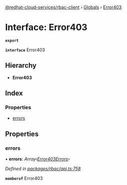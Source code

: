 [@redhat-cloud-services/rbac-client](../README.md) › [Globals](../globals.md) › [Error403](error403.md)

# Interface: Error403

**`export`** 

**`interface`** Error403

## Hierarchy

* **Error403**

## Index

### Properties

* [errors](error403.md#errors)

## Properties

###  errors

• **errors**: *Array‹[Error403Errors](error403errors.md)›*

*Defined in [packages/rbac/api.ts:758](https://github.com/fhlavac/javascript-clients/blob/master/packages/rbac/api.ts#L758)*

**`memberof`** Error403
